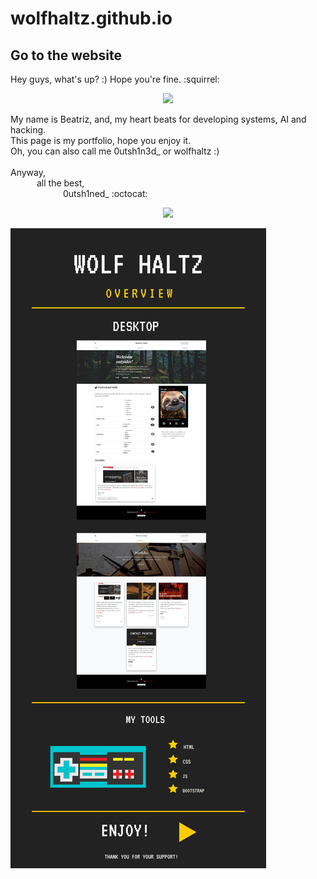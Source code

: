 # wolfhaltz.github.io
## <a link="https://wolfhaltz.github.io/" target="_blank">Go to the website</a>

Hey guys, what's up? :)
Hope you're fine. :squirrel:
<br/>

<p align="center">
<img src="https://media.giphy.com/media/o0vwzuFwCGAFO/giphy.gif">
 </p>

 My name is Beatriz, and, my heart beats for developing systems, AI and hacking.<br/>
 This page is my portfolio, hope you enjoy it.<br/>
 Oh, you can also call me 0utsh1n3d_ or wolfhaltz :)<br/>
 <br/>
 Anyway,<br/>
&emsp;&emsp;&emsp;all the best,<br/>
&emsp;&emsp;&emsp;&emsp;&emsp;&emsp;0utsh1ned_ :octocat:
                     
<p align="center">
<img src="https://media.giphy.com/media/14kdiJUblbWBXy/giphy.gif">
</p>

<img src="img/wh.png" />